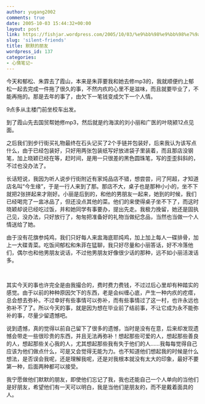 ```yaml
---
author: yugang2002
comments: true
date: 2005-10-03 15:44:32+00:00
layout: post
link: https://fishjar.wordpress.com/2005/10/03/%e9%bb%98%e9%bb%98%e7%9a%84%e6%9c%8b%e5%8f%8b/
slug: 'silent-friends'
title: 默默的朋友
wordpress_id: 137
categories:
- 心情笔记~
---
```





今天和郁松、朱霏去了霞山，本来是朱菲要我和她去修mp3的，我就顺便约上郁松一起去完成一件拖了很久的事，不然内疚的心里不是滋味，而且就要毕业了，不能再拖的。那是去年的事了，由欠下一笔钱变成欠下一个人情。




9点多从主楼门前坐校车出发。




到了霞山先去国贸帮她修mp3，然后就是约海滨的刘小丽和广医的叶晓颍12点见面。




之后我们到步行街买礼物最终在石头记买了2个手链并包装好，后来我认为该写点什么，由于已经包装好，只好用两张包装纸写好放进袋子里装着，而且那店没钢笔，加上晓颖已经在等，赶时间，是用一只很差的黑色圆珠笔，写的歪歪斜斜的，不过也没办法了。




长话短说，我因为听人说步行街附近有家炖品店不错，想尝尝，问了阿超，才知道店名叫“今生缘”，于是一行人来到了那。那店不大，桌子也是那种小小的，坐不下就把2张拼起来才刚好。小丽是后到的，和他的男朋友一起来，她到的时候，我们已经喝完了一盅冰品了，但还没点其他的菜。他们的来使得桌子坐不下了，而这时晓颖却说已经吃过饭，并和她同学有事要办，提出先走。我极力挽留，她还是固执己见，没办法，只好放行了，匆匆把准备好的礼物当做纪念品，当然也当做一个人情送给了她。




由于没有花旗参炖鸡，我们只好每人来盅海底耶炖鸡，加上加上每人一碟排骨，加上一大碟青菜。吃饭间郁松和朱菲在猛聊，我只好尽量和小丽答话，好不冷落他们，偶尔也和他男朋友说话，不过他男朋友好像很少话的那种，远不如小丽活泼话多。




 




其实今天的事也许完全是由我撮合的，费时费力费钱，不过过后心里却有种踏实的感觉。由于以前的种种原因欠下的东西，老是会纠缠心底，产生一种内疚的疙瘩，总会想去弥补。不过幸好有些事情可以弥补，而有些事情过了这一村，也许永远也弥补不了了。所以今天的事，就是因为想在毕业前了结前事，不让它成为永不能弥补的事，尽量少留遗憾吧。




说到遗憾，真的觉得以前自己留下了很多的遗憾，当时是没有在意，后来却发现遗憾会带走一些很珍贵的东西，并且无法再弥补！想起那些可爱的人，想起那些善良的人，想起那些关心我的人，尤其想起那些我有失于他们的人……我每每觉得自己应该为他们做点什么，可是又会觉得无能为力。也不知道他们想起我的时候是什么想法，是否误会我呢，还是理解我呢，还是对我根本就没有太大的印象，最好不要第一种，后面两种都可以接受。




我宁愿做他们默默的朋友，即使他们忘记了我，我也还能自己一个人单向的当他们是好朋友，希望他们有一天可以明白，我是当他们是朋友的，而不是戴着面具的人。
